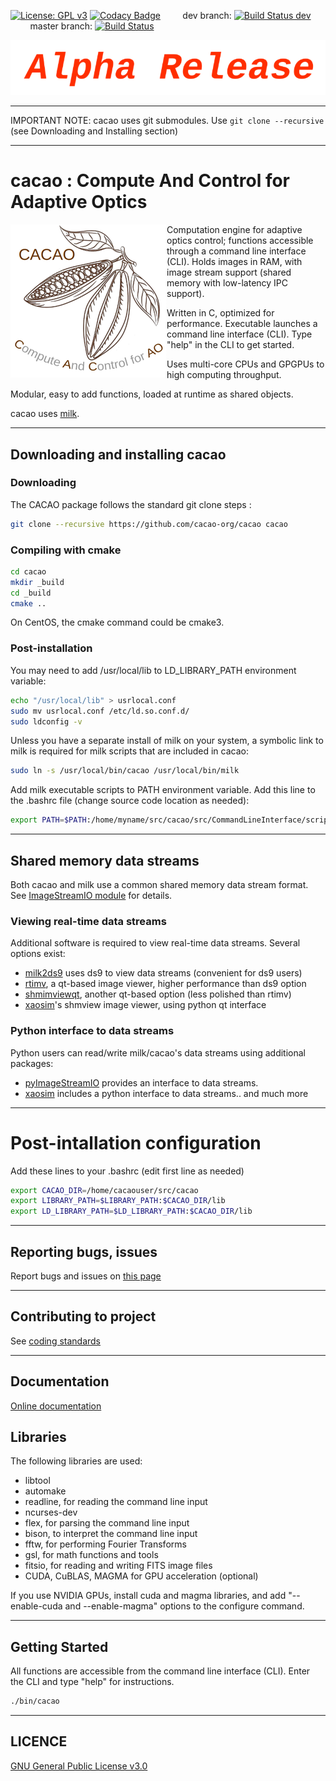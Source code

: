 [![License: GPL v3](https://img.shields.io/badge/License-GPL%20v3-blue.svg)](http://www.gnu.org/licenses/gpl-3.0)
[![Codacy Badge](https://api.codacy.com/project/badge/Grade/8fc93c97bde340078b02340e71b10580)](https://www.codacy.com/app/oguyon/CACAO?utm_source=github.com&amp;utm_medium=referral&amp;utm_content=CACAO-org/CACAO&amp;utm_campaign=Badge_Grade)
&nbsp;&nbsp;&nbsp;&nbsp;&nbsp;&nbsp;&nbsp;&nbsp;dev branch: [![Build Status dev](https://travis-ci.org/cacao-org/cacao.svg?branch=dev)](https://travis-ci.org/cacao-org/cacao)
&nbsp;&nbsp;&nbsp;&nbsp;&nbsp;&nbsp;&nbsp;&nbsp;master branch: [![Build Status](https://travis-ci.org/cacao-org/cacao.svg?branch=master)](https://travis-ci.org/cacao-org/cacao)


![](AlphaRelease.svg)


---

IMPORTANT NOTE: cacao uses git submodules. Use `git clone --recursive` (see Downloading and Installing section)

---


# cacao : Compute And Control for Adaptive Optics


<img align="left" src="cacao-logo-250pix.png">

Computation engine for adaptive optics control; functions accessible through a command line interface (CLI). Holds images in RAM, with image stream support (shared memory with low-latency IPC support).


Written in C, optimized for performance.
Executable launches a command line interface (CLI). Type "help" in the CLI to get started.


Uses multi-core CPUs and GPGPUs to high computing throughput.


Modular, easy to add functions, loaded at runtime as shared objects.

cacao uses [milk](https://github.com/milk-org/milk). 

---


## Downloading and installing cacao

### Downloading 

The CACAO package follows the standard git clone steps :

```bash
git clone --recursive https://github.com/cacao-org/cacao cacao
```


### Compiling with cmake


```bash
cd cacao
mkdir _build
cd _build
cmake ..
```

On CentOS, the cmake command could be cmake3.

### Post-installation 

You may need to add /usr/local/lib to LD_LIBRARY_PATH environment variable:
```bash
echo "/usr/local/lib" > usrlocal.conf
sudo mv usrlocal.conf /etc/ld.so.conf.d/
sudo ldconfig -v
```

Unless you have a separate install of milk on your system, a symbolic link to milk is required for milk scripts that are included in cacao:

```bash
sudo ln -s /usr/local/bin/cacao /usr/local/bin/milk
```

Add milk executable scripts to PATH environment variable. Add this line to the .bashrc file (change source code location as needed):
```bash
export PATH=$PATH:/home/myname/src/cacao/src/CommandLineInterface/scripts
```


---

## Shared memory data streams

Both cacao and milk use a common shared memory data stream format. See [ImageStreamIO module](https://github.com/milk-org/ImageStreamIO) for details.

### Viewing real-time data streams

Additional software is required to view real-time data streams. Several options exist:

  * [milk2ds9](https://github.com/jaredmales/milk2ds9) uses ds9 to view data streams (convenient for ds9 users)
  * [rtimv](https://github.com/jaredmales/rtimv), a qt-based image viewer, higher performance than ds9 option
  * [shmimviewqt](https://github.com/milk-org/shmimviewqt), another qt-based option (less polished than rtimv)
  * [xaosim](https://github.com/fmartinache/xaosim)'s shmview image viewer, using python qt interface
  
### Python interface to data streams

Python users can read/write milk/cacao's data streams using additional packages:

  * [pyImageStreamIO](https://github.com/milk-org/pyImageStreamIO) provides an interface to data streams.
  * [xaosim](https://github.com/fmartinache/xaosim) includes a python interface to data streams.. and much more


---

# Post-intallation configuration

Add these lines to your .bashrc (edit first line as needed)
```bash
export CACAO_DIR=/home/cacaouser/src/cacao
export LIBRARY_PATH=$LIBRARY_PATH:$CACAO_DIR/lib
export LD_LIBRARY_PATH=$LD_LIBRARY_PATH:$CACAO_DIR/lib

```


---

## Reporting bugs, issues

Report bugs and issues on [this page]( https://github.com/cacao-org/cacao/issues )


---


## Contributing to project

See [coding standards]( http://CACAO-org.github.io/cacao/page_coding_standards.html ) 


---


## Documentation

[Online documentation]( http://CACAO-org.github.io/cacao/index.html ) 


## Libraries

The following libraries are used:

- libtool
- automake
- readline, for reading the command line input
- ncurses-dev
- flex, for parsing the command line input
- bison, to interpret the command line input
- fftw, for performing Fourier Transforms
- gsl, for math functions and tools
- fitsio, for reading and writing FITS image files
- CUDA, CuBLAS, MAGMA for GPU acceleration (optional)

If you use NVIDIA GPUs, install cuda and magma libraries, and add "--enable-cuda and --enable-magma" options to the configure command.


---


## Getting Started

All functions are accessible from the command line interface (CLI). Enter the CLI and type "help" for instructions.

```bash
./bin/cacao
```
---


## LICENCE

[GNU General Public License v3.0]( https://github.com/cacao-org/cacao/blob/master/LICENCE.txt )
